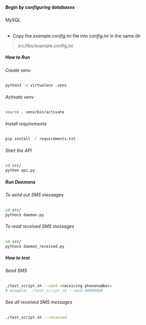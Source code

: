 ##### Begin by configuring databases
###### MySQL
- Copy the _example.config.ini_ file into _config.ini_ in the same dir
> src/libs/example.config.ini
##### How to Run

###### Create venv
```bash
python3 -m virtualenv .venv
```

###### Activate venv
```bash
source . venv/bin/activate
```

###### Install requirements
```bash
pip install -r requirements.txt
```

###### Start the API
```bash
cd src/
python api.py
```
##### Run Daemons
###### To send out SMS messages
```bash
cd src/
python3 daemon.py
```
###### To read received SMS messages
```bash
cd src/
python3 daemon_received.py
```

##### How to test

###### Send SMS
```bash
./test_script.sh --send <receiving phonenumber>
# example: ./test_script.sh --send 00000000
```
###### See all received SMS messages
```bash
./test_script.sh --received
```
